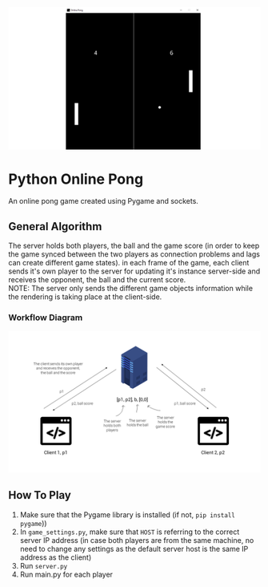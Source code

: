 ![Thumbnail](images/thumbnail.png)

# Python Online Pong

An online pong game created using Pygame and sockets.

## General Algorithm

The server holds both players, the ball and the game score (in order to keep the game synced between the two players as connection problems and lags can create different game states).
in each frame of the game, each client sends it's own player to the server for updating it's instance server-side and receives the opponent, the ball and the current score.  
NOTE: The server only sends the different game objects information while the rendering is taking place at the client-side.

### Workflow Diagram

![Workflow Diagram](images/workflow_diagram.png)

## How To Play

1. Make sure that the Pygame library is installed (if not, `pip install pygame`))
2. In `game_settings.py`, make sure that `HOST` is referring to the correct server IP address (in case both players are from the same machine, no need to change any settings as the default server host is the same IP address as the client)
3. Run `server.py`
4. Run main.py for each player
